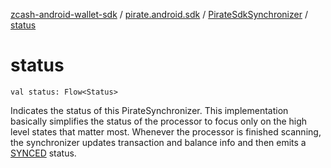 [zcash-android-wallet-sdk](../../index.md) / [pirate.android.sdk](../index.md) / [PirateSdkSynchronizer](index.md) / [status](./status.md)

# status

`val status: Flow<Status>`

Indicates the status of this PirateSynchronizer. This implementation basically simplifies the
status of the processor to focus only on the high level states that matter most. Whenever the
processor is finished scanning, the synchronizer updates transaction and balance info and
then emits a [SYNCED](../-synchronizer/-status/-s-y-n-c-e-d.md) status.

